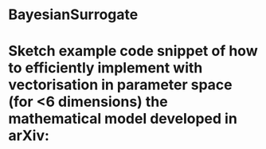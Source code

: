 # BayesianSurrogate
# Sketch example code snippet of how to efficiently implement with vectorisation in parameter space (for <6 dimensions) the mathematical model developed in arXiv:
